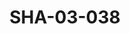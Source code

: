 ---
pid: SHA-03-038
title: SHA-03-038
language: ar
original_label: 
rights: شرحبيل احمد
location_of_original: شرحبيل احمد
photographer_or_studio: وزارة الاعلام التونسي
scanned_from: photograph 17.8 by 24
_date: '1965'
location: تونس
description: الفرقة امام البحر
additional_notes: 
permission_display: 'yes'
on_server: 'no'
on_website: 'no'
permalink: /photopages/ar/SHA-03-038.html
layout: photo-page
---
